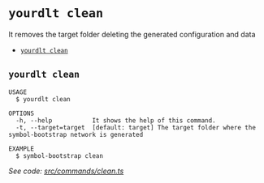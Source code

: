 `yourdlt clean`
===============

It removes the target folder deleting the generated configuration and data

* [`yourdlt clean`](#yourdlt-clean)

## `yourdlt clean`

```
USAGE
  $ yourdlt clean

OPTIONS
  -h, --help           It shows the help of this command.
  -t, --target=target  [default: target] The target folder where the symbol-bootstrap network is generated

EXAMPLE
  $ symbol-bootstrap clean
```

_See code: [src/commands/clean.ts](https://github.com/usingblockchain/yourdlt/blob/v0.10.14/src/commands/clean.ts)_
